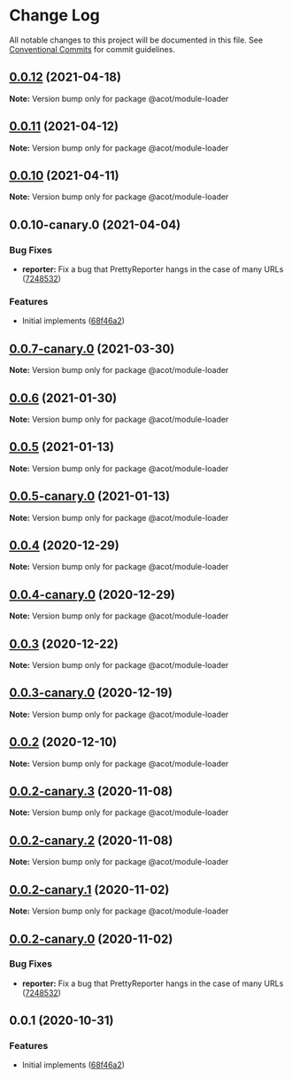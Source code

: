 # Change Log

All notable changes to this project will be documented in this file.
See [Conventional Commits](https://conventionalcommits.org) for commit guidelines.

## [0.0.12](https://github.com/acot-a11y/acot/compare/v0.0.11...v0.0.12) (2021-04-18)

**Note:** Version bump only for package @acot/module-loader

## [0.0.11](https://github.com/acot-a11y/acot/compare/v0.0.10...v0.0.11) (2021-04-12)

**Note:** Version bump only for package @acot/module-loader

## [0.0.10](https://github.com/acot-a11y/acot/compare/v0.0.10-canary.0...v0.0.10) (2021-04-11)

**Note:** Version bump only for package @acot/module-loader

## 0.0.10-canary.0 (2021-04-04)

### Bug Fixes

- **reporter:** Fix a bug that PrettyReporter hangs in the case of many URLs ([7248532](https://github.com/acot-a11y/acot/commit/7248532c0380a0483a537c124173f2191027dd54))

### Features

- Initial implements ([68f46a2](https://github.com/acot-a11y/acot/commit/68f46a250de7793795678ece40d23d927ddd075c))

## [0.0.7-canary.0](https://github.com/acot-a11y/acot/compare/@acot/module-loader@0.0.6...@acot/module-loader@0.0.7-canary.0) (2021-03-30)

**Note:** Version bump only for package @acot/module-loader

## [0.0.6](https://github.com/acot-a11y/acot/compare/@acot/module-loader@0.0.5...@acot/module-loader@0.0.6) (2021-01-30)

**Note:** Version bump only for package @acot/module-loader

## [0.0.5](https://github.com/acot-a11y/acot/compare/@acot/module-loader@0.0.5-canary.0...@acot/module-loader@0.0.5) (2021-01-13)

**Note:** Version bump only for package @acot/module-loader

## [0.0.5-canary.0](https://github.com/acot-a11y/acot/compare/@acot/module-loader@0.0.4...@acot/module-loader@0.0.5-canary.0) (2021-01-13)

**Note:** Version bump only for package @acot/module-loader

## [0.0.4](https://github.com/acot-a11y/acot/compare/@acot/module-loader@0.0.4-canary.0...@acot/module-loader@0.0.4) (2020-12-29)

**Note:** Version bump only for package @acot/module-loader

## [0.0.4-canary.0](https://github.com/acot-a11y/acot/compare/@acot/module-loader@0.0.3...@acot/module-loader@0.0.4-canary.0) (2020-12-29)

**Note:** Version bump only for package @acot/module-loader

## [0.0.3](https://github.com/acot-a11y/acot/compare/@acot/module-loader@0.0.3-canary.0...@acot/module-loader@0.0.3) (2020-12-22)

**Note:** Version bump only for package @acot/module-loader

## [0.0.3-canary.0](https://github.com/acot-a11y/acot/compare/@acot/module-loader@0.0.2...@acot/module-loader@0.0.3-canary.0) (2020-12-19)

**Note:** Version bump only for package @acot/module-loader

## [0.0.2](https://github.com/acot-a11y/acot/compare/@acot/module-loader@0.0.2-canary.3...@acot/module-loader@0.0.2) (2020-12-10)

**Note:** Version bump only for package @acot/module-loader

## [0.0.2-canary.3](https://github.com/acot-a11y/acot/compare/@acot/module-loader@0.0.2-canary.2...@acot/module-loader@0.0.2-canary.3) (2020-11-08)

**Note:** Version bump only for package @acot/module-loader

## [0.0.2-canary.2](https://github.com/acot-a11y/acot/compare/@acot/module-loader@0.0.2-canary.1...@acot/module-loader@0.0.2-canary.2) (2020-11-08)

**Note:** Version bump only for package @acot/module-loader

## [0.0.2-canary.1](https://github.com/acot-a11y/acot/compare/@acot/module-loader@0.0.2-canary.0...@acot/module-loader@0.0.2-canary.1) (2020-11-02)

**Note:** Version bump only for package @acot/module-loader

## [0.0.2-canary.0](https://github.com/acot-a11y/acot/compare/@acot/module-loader@0.0.1...@acot/module-loader@0.0.2-canary.0) (2020-11-02)

### Bug Fixes

- **reporter:** Fix a bug that PrettyReporter hangs in the case of many URLs ([7248532](https://github.com/acot-a11y/acot/commit/7248532c0380a0483a537c124173f2191027dd54))

## 0.0.1 (2020-10-31)

### Features

- Initial implements ([68f46a2](https://github.com/acot-a11y/acot/commit/68f46a250de7793795678ece40d23d927ddd075c))
